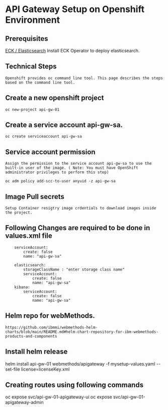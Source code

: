 # API Gateway Setup on Openshift Environment 

 ## Prerequisites
    
[ECK / Elasticsearch](https://github.com/ibmmi/webmethods-helm-charts/blob/main/apigateway/helm/README.md#prerequisites)  Install ECK Operator to deploy elasticsearch.

## Technical Steps
    Openshift provides oc command line tool. This page describes the steps based on the command line tool.

## Create a new openshift project
    oc new-project api-gw-01

## Create a service account api-gw-sa.
    oc create serviceaccount api-gw-sa 

## Service account permission
    Assign the permission to the service account api-gw-sa to use the built-in user of the image. ( Note: You must have OpenShift administrator privileges to perform this step)
        
    oc adm policy add-scc-to-user anyuid -z api-gw-sa

## Image Pull secrets

    Setup Container resigtry image crdentials to download images inside the project.

## Following Changes are required to be done in values.xml file
        
        serviceAccount:
            create: false
            name: "api-gw-sa"

        elasticsearch:
            storageClassName : "enter storage class name"
            serviceAccount:
                create: false
                name: "api-gw-sa"
        kibana:
            serviceAccount:
                create: false
                name: "api-gw-sa"

## Helm repo for webMethods.
    https://github.com/ibmmi/webmethods-helm-charts/blob/main/README.md#helm-chart-repository-for-ibm-webmethods-products-and-components

## Install helm release 
  helm install api-gw-01 webmethods/apigateway -f mysetup-values.yaml --set-file license=licenseKey.xml

## Creating routes using following commands
   oc expose svc/api-gw-01-apigateway-ui
   oc expose svc/api-gw-01-apigateway-admin 